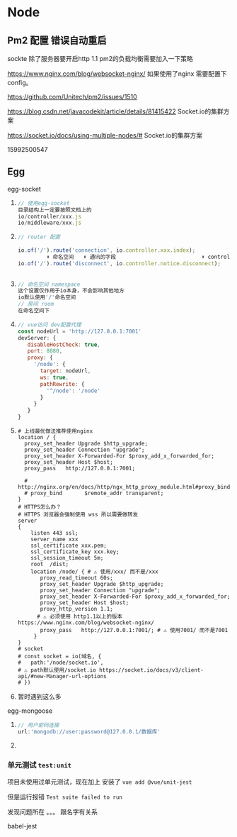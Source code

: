 # Node

## Pm2 配置 错误自动重启

sockte 除了服务器要开启http 1.1  pm2的负载均衡需要加入一下策略

https://www.nginx.com/blog/websocket-nginx/  如果使用了nginx 需要配置下config。



https://github.com/Unitech/pm2/issues/1510

https://blog.csdn.net/javacodekit/article/details/81415422 Socket.io的集群方案



https://socket.io/docs/using-multiple-nodes/# Socket.io的集群方案

15992500547

## Egg

egg-socket

1. ```javascript
   // 使用egg-socket
   目录结构上一定要按照文档上的
   io/controller/xxx.js
   io/middleware/xxx.js
   ```

2. ```javascript
   // router 配置
   																									⬇️ xxx中的index函数
   io.of('/').route('connection', io.controller.xxx.index);
   			⬆️ 命名空间   ⬆️ 通讯的字段							 ⬆️ controller中的文件名
   io.of('/').route('disconnect', io.controller.notice.disconnect);
   																											⬆️ 系统事件
   ```

3. ```javascript
   // 命名空间 namespace
   这个设置仅作用于io本身，不会影响其他地方
   io默认使用'/'命名空间
   // 房间 room
   在命名空间下
   ```

4. ```javascript
   // vue访问 dev配置代理
   const nodeUrl = 'http://127.0.0.1:7001'
   devServer: {
      disableHostCheck: true,
      port: 8080,
      proxy: {
        '/node': {
          target: nodeUrl,
          ws: true,
          pathRewrite: {
            '^/node': '/node'
          }
        }
      }
   }
   ```

5. ```nginx
   # 上线最优做法推荐使用nginx
   location / {
     proxy_set_header Upgrade $http_upgrade;
     proxy_set_header Connection "upgrade";
     proxy_set_header X-Forwarded-For $proxy_add_x_forwarded_for;
     proxy_set_header Host $host;
     proxy_pass   http://127.0.0.1:7001;
   
     # http://nginx.org/en/docs/http/ngx_http_proxy_module.html#proxy_bind
     # proxy_bind       $remote_addr transparent;
   }
   # HTTPS怎么办？
   # HTTPS 浏览器会强制使用 wss 所以需要做转发
   server
   {
       listen 443 ssl;
       server_name xxx
       ssl_certificate xxx.pem;
       ssl_certificate_key xxx.key;
       ssl_session_timeout 5m;
       root  /dist;
       location /node/ { # ⚠️ 使用/xxx/ 而不是/xxx
          proxy_read_timeout 60s;
          proxy_set_header Upgrade $http_upgrade;
          proxy_set_header Connection "upgrade";
          proxy_set_header X-Forwarded-For $proxy_add_x_forwarded_for;
          proxy_set_header Host $host;
          proxy_http_version 1.1;
       	 # ⚠️ 必须使用 http1.1以上的版本 https://www.nginx.com/blog/websocket-nginx/
          proxy_pass   http://127.0.0.1:7001/; # ⚠️ 使用7001/ 而不是7001
        }
   }
   # socket
   # const socket = io(域名, {
   #   path:'/node/socket.io', 
   # ⚠️ path默认使用/socket.io https://socket.io/docs/v3/client-api/#new-Manager-url-options
   # })
   ```

6. 暂时遇到这么多

egg-mongoose

1. ```javascript
   // 用户密码连接
   url:'mongodb://user:password@127.0.0.1/数据库'
   ```

2. 



### 单元测试 `test:unit` 

项目未使用过单元测试，现在加上 安装了 `vue add @vue/unit-jest`

但是运行报错  `Test suite failed to run`

发现问题所在 。。。 跟名字有关系

babel-jest